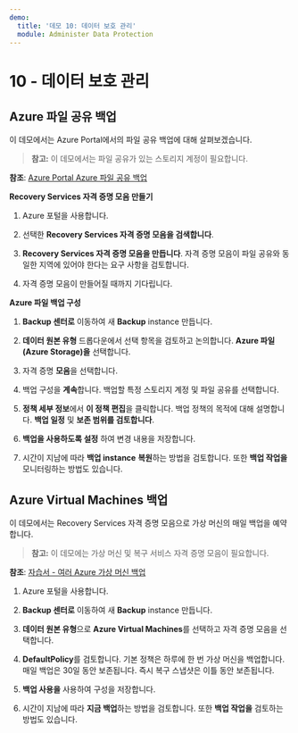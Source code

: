 ```yaml
---
demo:
  title: '데모 10: 데이터 보호 관리'
  module: Administer Data Protection
---
```


# 10 - 데이터 보호 관리

## Azure 파일 공유 백업

이 데모에서는 Azure Portal에서의 파일 공유 백업에 대해 살펴보겠습니다.

> **참고:** 이 데모에서는 파일 공유가 있는 스토리지 계정이 필요합니다. 

**참조**: [Azure Portal Azure 파일 공유 백업](https://docs.microsoft.com/azure/backup/backup-afs)

**Recovery Services 자격 증명 모음 만들기**

1. Azure 포털을 사용합니다.

1. 선택한 **Recovery Services 자격 증명 모음을 검색합니다**.

1. **Recovery Services 자격 증명 모음을 만듭니다**. 자격 증명 모음이 파일 공유와 동일한 지역에 있어야 한다는 요구 사항을 검토합니다. 

1. 자격 증명 모음이 만들어질 때까지 기다립니다. 

**Azure 파일 백업 구성**

1. **Backup 센터로** 이동하여 새 **Backup** instance 만듭니다.

1. **데이터 원본 유형** 드롭다운에서 선택 항목을 검토하고 논의합니다. **Azure 파일(Azure Storage)을** 선택합니다. 

1. 자격 증명 **모음**을 선택합니다.

1. 백업 구성을 **계속**합니다. 백업할 특정 스토리지 계정 및 파일 공유를 선택합니다.  

1. **정책 세부 정보**에서 **이 정책 편집**을 클릭합니다. 백업 정책의 목적에 대해 설명합니다. **백업 일정** 및 **보존 범위를 검토합니다**.  

1. **백업을 사용하도록 설정** 하여 변경 내용을 저장합니다. 

1. 시간이 지남에 따라 **백업 instance** **복원**하는 방법을 검토합니다. 또한 **백업 작업을** 모니터링하는 방법도 있습니다. 

## Azure Virtual Machines 백업

이 데모에서는 Recovery Services 자격 증명 모음으로 가상 머신의 매일 백업을 예약합니다.

> **참고:** 이 데모에는 가상 머신 및 복구 서비스 자격 증명 모음이 필요합니다.

**참조**: [자습서 - 여러 Azure 가상 머신 백업](https://docs.microsoft.com/azure/backup/tutorial-backup-vm-at-scale)

1. Azure 포털을 사용합니다.

1. **Backup 센터로** 이동하여 새 **Backup** instance 만듭니다.

1. **데이터 원본 유형**으로 **Azure Virtual Machines**를 선택하고 자격 증명 모음을 선택합니다.

1. **DefaultPolicy**를 검토합니다. 기본 정책은 하루에 한 번 가상 머신을 백업합니다. 매일 백업은 30일 동안 보존됩니다. 즉시 복구 스냅샷은 이틀 동안 보존됩니다.

1. **백업 사용을** 사용하여 구성을 저장합니다.

1. 시간이 지남에 따라 **지금 백업**하는 방법을 검토합니다. 또한 **백업 작업을** 검토하는 방법도 있습니다.  


